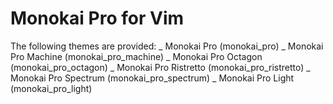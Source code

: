 # Monokai Pro for Vim

The following themes are provided:
 _ Monokai Pro (monokai_pro)
 _ Monokai Pro Machine (monokai_pro_machine)
 _ Monokai Pro Octagon (monokai_pro_octagon)
 _ Monokai Pro Ristretto (monokai_pro_ristretto)
 _ Monokai Pro Spectrum (monokai_pro_spectrum)
 _ Monokai Pro Light (monokai_pro_light)
